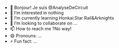 - 👋 Bonjour! Je suis @AnalyseDeCircuit
- 👀 I’m interested in nothing
- 🌱 I’m currently learning Honkai:Star Rail&Arknights
- 💞️ I’m looking to collaborate on ...
- 📫 How to reach me ?No way!
- 😄 Pronouns: ...
- ⚡ Fun fact: ...

<!---
AnalyseDeCircuit/AnalyseDeCircuit is a ✨ special ✨ repository because its `README.md` (this file) appears on your GitHub profile.
You can click the Preview link to take a look at your changes.
--->
